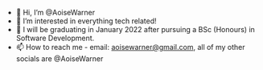 - 👋 Hi, I’m @AoiseWarner
- 👀 I’m interested in everything tech related!
- 🌱 I will be graduating in January 2022 after pursuing a BSc (Honours) in Software Development.
- 📫 How to reach me - email: aoisewarner@gmail.com, all of my other socials are @AoiseWarner

<!---
AoiseWarner/AoiseWarner is a ✨ special ✨ repository because its `README.md` (this file) appears on your GitHub profile.
You can click the Preview link to take a look at your changes.
--->
